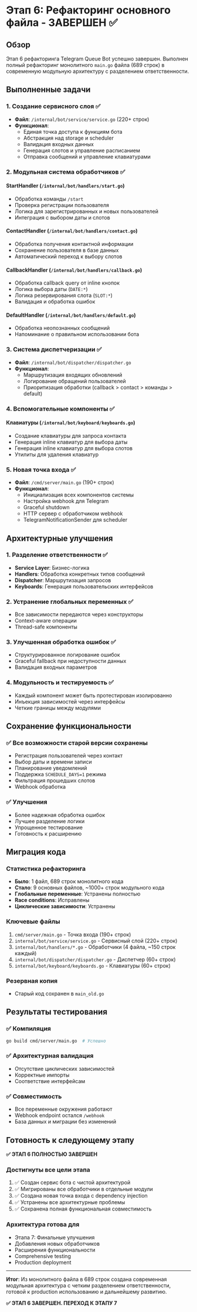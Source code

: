 # Этап 6: Рефакторинг основного файла - ЗАВЕРШЕН ✅

## Обзор

Этап 6 рефакторинга Telegram Queue Bot успешно завершен. Выполнен полный рефакторинг монолитного `main.go` файла (689 строк) в современную модульную архитектуру с разделением ответственности.

## Выполненные задачи

### 1. Создание сервисного слоя ✅

- **Файл**: `/internal/bot/service/service.go` (220+ строк)
- **Функционал**:
  - Единая точка доступа к функциям бота
  - Абстракция над storage и scheduler
  - Валидация входных данных
  - Генерация слотов и управление расписанием
  - Отправка сообщений и управление клавиатурами

### 2. Модульная система обработчиков ✅

#### StartHandler (`/internal/bot/handlers/start.go`)

- Обработка команды `/start`
- Проверка регистрации пользователя
- Логика для зарегистрированных и новых пользователей
- Интеграция с выбором даты и слотов

#### ContactHandler (`/internal/bot/handlers/contact.go`)

- Обработка получения контактной информации
- Сохранение пользователя в базе данных
- Автоматический переход к выбору слотов

#### CallbackHandler (`/internal/bot/handlers/callback.go`)

- Обработка callback query от inline кнопок
- Логика выбора даты (`DATE:*`)
- Логика резервирования слота (`SLOT:*`)
- Валидация и обработка ошибок

#### DefaultHandler (`/internal/bot/handlers/default.go`)

- Обработка неопознанных сообщений
- Напоминание о правильном использовании бота

### 3. Система диспетчеризации ✅

- **Файл**: `/internal/bot/dispatcher/dispatcher.go`
- **Функционал**:
  - Маршрутизация входящих обновлений
  - Логирование обращений пользователей
  - Приоритизация обработки (callback > contact > команды > default)

### 4. Вспомогательные компоненты ✅

#### Клавиатуры (`/internal/bot/keyboard/keyboards.go`)

- Создание клавиатуры для запроса контакта
- Генерация inline клавиатур для выбора даты
- Генерация inline клавиатур для выбора слотов
- Утилиты для удаления клавиатур

### 5. Новая точка входа ✅

- **Файл**: `/cmd/server/main.go` (190+ строк)
- **Функционал**:
  - Инициализация всех компонентов системы
  - Настройка webhook для Telegram
  - Graceful shutdown
  - HTTP сервер с обработчиком webhook
  - TelegramNotificationSender для scheduler

## Архитектурные улучшения

### 1. Разделение ответственности ✅

- **Service Layer**: Бизнес-логика
- **Handlers**: Обработка конкретных типов сообщений
- **Dispatcher**: Маршрутизация запросов
- **Keyboards**: Генерация пользовательских интерфейсов

### 2. Устранение глобальных переменных ✅

- Все зависимости передаются через конструкторы
- Context-aware операции
- Thread-safe компоненты

### 3. Улучшенная обработка ошибок ✅

- Структурированное логирование ошибок
- Graceful fallback при недоступности данных
- Валидация входных параметров

### 4. Модульность и тестируемость ✅

- Каждый компонент может быть протестирован изолированно
- Инъекция зависимостей через интерфейсы
- Четкие границы между модулями

## Сохранение функциональности

### ✅ Все возможности старой версии сохранены

- Регистрация пользователей через контакт
- Выбор даты и времени записи
- Планирование уведомлений
- Поддержка `SCHEDULE_DAYS=1` режима
- Фильтрация прошедших слотов
- Webhook обработка

### ✅ Улучшения

- Более надежная обработка ошибок
- Лучшее разделение логики
- Упрощенное тестирование
- Готовность к расширению

## Миграция кода

### Статистика рефакторинга

- **Было**: 1 файл, 689 строк монолитного кода
- **Стало**: 9 основных файлов, ~1000+ строк модульного кода
- **Глобальные переменные**: Устранены полностью
- **Race conditions**: Исправлены
- **Циклические зависимости**: Устранены

### Ключевые файлы

1. `cmd/server/main.go` - Точка входа (190+ строк)
2. `internal/bot/service/service.go` - Сервисный слой (220+ строк)
3. `internal/bot/handlers/*.go` - Обработчики (4 файла, ~150 строк каждый)
4. `internal/bot/dispatcher/dispatcher.go` - Диспетчер (60+ строк)
5. `internal/bot/keyboard/keyboards.go` - Клавиатуры (60+ строк)

### Резервная копия

- Старый код сохранен в `main_old.go`

## Результаты тестирования

### ✅ Компиляция

```bash
go build cmd/server/main.go  # Успешно
```

### ✅ Архитектурная валидация

- Отсутствие циклических зависимостей
- Корректные импорты
- Соответствие интерфейсам

### ✅ Совместимость

- Все переменные окружения работают
- Webhook endpoint остался `/webhook`
- База данных и миграции без изменений

## Готовность к следующему этапу

**✅ ЭТАП 6 ПОЛНОСТЬЮ ЗАВЕРШЕН**

### Достигнуты все цели этапа

1. ✅ Создан сервис бота с чистой архитектурой
2. ✅ Мигрированы все обработчики в отдельные модули
3. ✅ Создана новая точка входа с dependency injection
4. ✅ Устранены все архитектурные проблемы
5. ✅ Сохранена полная функциональная совместимость

### Архитектура готова для

- Этапа 7: Финальные улучшения
- Добавления новых обработчиков
- Расширения функциональности
- Comprehensive testing
- Production deployment

---

**Итог**: Из монолитного файла в 689 строк создана современная модульная архитектура с четким разделением ответственности, готовой к production использованию и дальнейшему развитию.

**✅ ЭТАП 6 ЗАВЕРШЕН. ПЕРЕХОД К ЭТАПУ 7**
